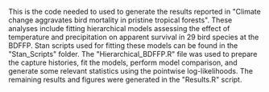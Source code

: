 This is the code needed to used to generate the results reported in "Climate change aggravates bird mortality in pristine tropical forests". These analyses include fitting hierarchical models assessing the effect of temperature and precipitation on apparent survival in 29 bird species at the BDFFP. Stan scripts used for fitting these models can be found in the "Stan_Scripts" folder. The "Hierarchical_BDFFP.R" file was used to prepare the capture histories, fit the models, perform model comparison, and generate some relevant statistics using the pointwise log-likelihoods. The remaining results and figures were generated in the "Results.R" script. 
